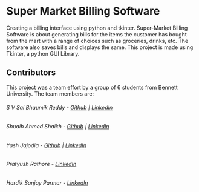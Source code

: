 # Super Market Billing Software

Creating a billing interface using python and tkinter.
Super-Market Billing Software is about generating bills for the items the customer has bought from the mart with a range of choices such as groceries, drinks, etc. The software also saves bills and displays the same. This project is made using Tkinter, a python GUI Library.

## Contributors

This project was a team effort by a group of 6 students from Bennett University. The team members are:

###### S V Sai Bhaumik Reddy - [Github](https://github.com/bhaumik2784) | [LinkedIn](https://www.linkedin.com/in/s-v-sai-bhaumik-reddy-2a3239237/) 
###### Shuaib Ahmed Shaikh - [Github](https://github.com/Shuaib777) | [LinkedIn](https://www.linkedin.com/in/shuaib-ahmed-shaikh-7b2aa5251/)
###### Yash Jajodia - [Github](https://github.com/Brogrammers-Yash) | [LinkedIn](https://www.linkedin.com/in/yash-jajodia-1310b825b/) 
###### Pratyush Rathore - [LinkedIn](https://www.linkedin.com/in/pratyush-rathore-09807620a/)
###### Hardik Sanjay Parmar - [LinkedIn](https://www.linkedin.com/in/hardik-parmar-48906925b)